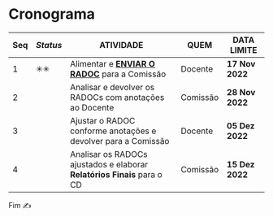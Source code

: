 # Cronograma

|Seq|_Status_|ATIVIDADE|QUEM|**DATA LIMITE**|
|-|-|-|-|-|
|1|&#10035;&#10035;|Alimentar e [<ins><b>ENVIAR O RADOC</b></ins>](./x-radoc-envio-1.md) para a Comissão|Docente|**17 Nov 2022**|
|2||Analisar e devolver os RADOCs com anotações ao Docente|Comissão|**28 Nov 2022**|
|3||Ajustar o RADOC conforme anotações e devolver para a Comissão|Docente|**05 Dez 2022**|
|4||Analisar os RADOCs ajustados e elaborar **Relatórios Finais** para o CD|Comissão|**15 Dez 2022**|

Fim &#9997;
